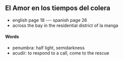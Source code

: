 
## El Amor en los tiempos del colera

- english page 18 --- spanish page 26
- across the bay in the residential district of la manga

#### Words

- penumbra: half light, semidarkness
- acudir: to respond to a call, come to the rescue
